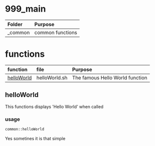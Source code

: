 # 999_main

|Folder|Purpose|
|:---|:---|
|_common|common functions|

# functions

|function|file|Purpose|
|:---|:---|:---|
|[helloWorld](#helloWorld)|helloWorld.sh|The famous Hello World function|

## helloWorld

This functions displays 'Hello World' when called

### usage

``` bash
common::helloWorld
```

Yes sometines it is that simple

